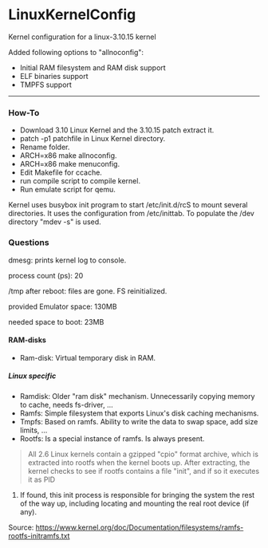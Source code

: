 LinuxKernelConfig
=================

Kernel configuration for a linux-3.10.15 kernel

Added following options to "allnoconfig":
* Initial RAM filesystem and RAM disk support
* ELF binaries support
* TMPFS support

-----------------

### How-To ###

* Download 3.10 Linux Kernel and the 3.10.15 patch extract it.
* patch -p1 patchfile in Linux Kernel directory.
* Rename folder.
* ARCH=x86 make allnoconfig.
* ARCH=x86 make menuconfig.
* Edit Makefile for ccache.
* run compile script to compile kernel.
* Run emulate script for qemu.

Kernel uses busybox init program to start /etc/init.d/rcS to mount several directories.
It uses the configuration from /etc/inittab. To populate the /dev directory "mdev -s" is used.

### Questions ###

dmesg:
prints kernel log to console.

process count (ps):
20

/tmp after reboot:
files are gone. FS reinitialized.

provided Emulator space:
130MB

needed space to boot:
23MB


#### RAM-disks ####

* Ram-disk: Virtual temporary disk in RAM.

##### Linux specific #####

* Ramdisk: Older "ram disk" mechanism. Unnecessarily copying memory to cache, needs fs-driver, ...
* Ramfs: Simple filesystem that exports Linux's disk caching mechanisms.
* Tmpfs: Based on ramfs. Ability to write the data to swap space, add size limits, ...
* Rootfs: Is a special instance of ramfs. Is always present.

> All 2.6 Linux kernels contain a gzipped "cpio" format archive, which is
extracted into rootfs when the kernel boots up.  After extracting, the kernel
checks to see if rootfs contains a file "init", and if so it executes it as PID
1.  If found, this init process is responsible for bringing the system the
rest of the way up, including locating and mounting the real root device (if
any).

Source:
https://www.kernel.org/doc/Documentation/filesystems/ramfs-rootfs-initramfs.txt
